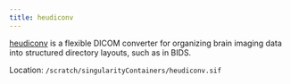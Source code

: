 ```yaml
---
title: heudiconv
---
```


[heudiconv](https://github.com/nipy/heudiconv) is a flexible DICOM converter for organizing brain imaging data into structured directory layouts, such as in BIDS.

Location: `/scratch/singularityContainers/heudiconv.sif`
